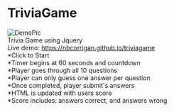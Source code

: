 # TriviaGame
![DemoPic](./assets/images/demo.png)<br>
Trivia Game using Jquery<br>
Live demo: <a href="https://nbcorrigan.github.io/TriviaGame/">https://nbcorrigan.github.io/triviagame</a><br>
*Click to Start<br>
*Timer begins at 60 seconds and countdown<br>
*Player goes through all 10 questions<br>
*Player can only guess one answer per question<br>
*Once completed, player submit's answers<br>
*HTML is updated with users score<br>
*Score includes: answers correct, and answers wrong <br>


